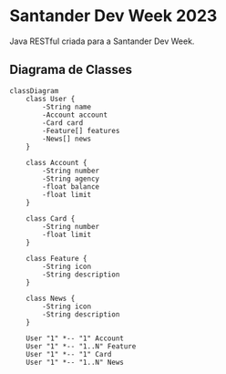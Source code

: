 # Santander Dev Week 2023
Java RESTful criada para a Santander Dev Week.

## Diagrama de Classes

```mermaid
classDiagram
    class User {
        -String name
        -Account account
        -Card card
        -Feature[] features
        -News[] news
    }

    class Account {
        -String number
        -String agency
        -float balance
        -float limit
    }

    class Card {
        -String number
        -float limit
    }

    class Feature {
        -String icon
        -String description
    }

    class News {
        -String icon
        -String description
    }

    User "1" *-- "1" Account
    User "1" *-- "1..N" Feature
    User "1" *-- "1" Card
    User "1" *-- "1..N" News
```
